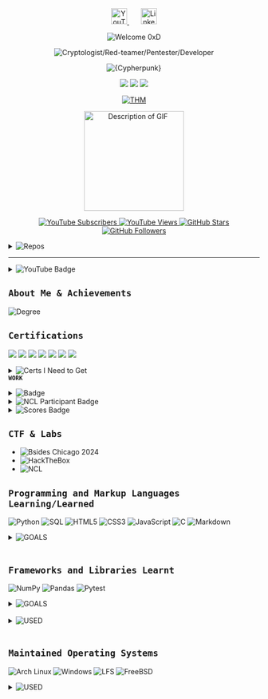 <!-- Social Links -->
<p align="center" style="margin-top: 0;">
  <a href="https://www.youtube.com/@kad3n470" title="YouTube" target="_blank" rel="noopener noreferrer">
    <img width="32" alt="YouTube" src="https://i.imgur.com/qiXu7b2.png" />
  </a>
  &nbsp;&nbsp;&nbsp;&nbsp;&nbsp;
  <a href="https://www.linkedin.com/in/kaden-oberfeld/" title="LinkedIn" target="_blank" rel="noopener noreferrer">
    <img width="32" alt="LinkedIn" src="https://i.imgur.com/yRpa1dQ.png" />
  </a>
</p>

<!-- Typing SVG Headings -->
<p align="center">
  <img src="https://readme-typing-svg.demolab.com/?lines=Welcome%200xD&font=Fira%20Code&center=true&width=400&height=45&color=E040FB&pause=0&speed=30&size=28&vCenter=true" alt="Welcome 0xD"/>
</p>
<p align="center">
  <img src="https://readme-typing-svg.demolab.com/?lines=(Cryptologist%2FRed-teamer%2FPentester%2FDeveloper)&font=Fira%20Code&center=true&width=600&height=45&color=6A0DAD&pause=0&speed=50&size=22&vCenter=true" alt="Cryptologist/Red-teamer/Pentester/Developer"/>
</p>
<p align="center">
  <img src="https://readme-typing-svg.demolab.com/?lines={Cypherpunk}&font=Fira%20Code&center=true&width=600&height=45&color=4CAF50&pause=3000&speed=70&size=22&vCenter=true" alt="{Cypherpunk}"/>
</p>

<!-- GitHub Stats -->
<p align="center">
  <img src="https://github-readme-stats.vercel.app/api?username=Kad3n13&show_icons=true&theme=radical&bg_color=1F222E&title_color=7B1FA2&icon_color=4CAF50&hide_border=true"/>
  <img src="https://github-readme-stats.vercel.app/api/top-langs/?username=Kad3n13&layout=compact&theme=radical&bg_color=1F222E&title_color=6A0DAD&hide_border=true&langs_count=8"/>
  <img src="https://github-readme-streak-stats.herokuapp.com/?user=Kad3n13&theme=radical&background=1F222E&ring=6A0DAD&fire=4CAF50&currStreakNum=388E3C&sideNums=4CAF50&currStreakLabel=7B1FA2&sideLabels=6A0DAD&dates=2E7D32&hide_border=true"/>
</p>

<!-- TryHackMe Badge -->
<p align="center">
  <a href="https://tryhackme.com/p/Kad3n13">
    <img src="https://github.com/user-attachments/assets/25a106a1-1d33-487c-b37d-9b176519b4c1" alt="THM" />
  </a>
</p>


<div style="text-align:center;">
  <img 
    src="https://github.com/user-attachments/assets/5a9f2dbd-8ed3-458e-9d17-b2fed69d995f" 
    alt="Description of GIF" 
    style="max-width:100%; width: 200px; height: auto;"
  />
</div>

<!-- Social Badges -->
<p align="center">
  <a href="https://www.youtube.com/channel/UCxjgfIsIVTuHPeKE96vdKYg?sub_confirmation=1">
    <img alt="YouTube Subscribers" src="https://img.shields.io/youtube/channel/subscribers/UCxjgfIsIVTuHPeKE96vdKYg?style=for-the-badge&color=6A0DAD&labelColor=4CAF50" />
  </a>
  <a href="https://www.youtube.com/channel/UCxjgfIsIVTuHPeKE96vdKYg">
    <img alt="YouTube Views" src="https://img.shields.io/youtube/channel/views/UCxjgfIsIVTuHPeKE96vdKYg?style=for-the-badge&color=7B1FA2&labelColor=388E3C" />
  </a>
  <a href="https://github.com/Kad3n13?tab=repositories&sort=stargazers">
    <img alt="GitHub Stars" src="https://custom-icon-badges.demolab.com/github/stars/Kad3n13?color=4CAF50&style=for-the-badge&labelColor=6A0DAD&logo=star" />
  </a>
  <a href="https://github.com/Kad3n13?tab=followers">
    <img alt="GitHub Followers" src="https://custom-icon-badges.demolab.com/github/followers/Kad3n13?color=2E7D32&labelColor=4A148C&style=for-the-badge&logo=person-add&label=Follow&logoColor=white" />
  </a>
</p>
<!-- Top Open Source Projects -->
<details>
  <summary>
    <img
      alt="Repos"
      src="https://img.shields.io/badge/Repos-6A0DAD?style=for-the-badge&logo=github&logoColor=white"
      style="cursor: pointer;"
    />
  </summary>

  <p align="left" style="margin-top: 10px;">
    <a href="https://github.com/Kad3n13/AES-256-CBC-EU">
      <img width="278" src="https://denvercoder1-github-readme-stats.vercel.app/api/pin/?username=Kad3n13&repo=AES-256-CBC-EU&theme=radical&bg_color=1F222E&title_color=6A0DAD&hide_border=true&icon_color=4CAF50&show_icons=false" alt="AES-256-CBC-EU">
    </a>
    <a href="https://github.com/Kad3n13/reg-form">
      <img width="278" src="https://denvercoder1-github-readme-stats.vercel.app/api/pin/?username=Kad3n13&repo=reg-form&theme=radical&bg_color=1F222E&title_color=7B1FA2&hide_border=true&icon_color=388E3C&show_icons=false" alt="reg-form">
    </a>
    <a href="https://github.com/Kad3n13/Login-Page">
      <img width="278" src="https://denvercoder1-github-readme-stats.vercel.app/api/pin/?username=Kad3n13&repo=Login-Page&theme=radical&bg_color=1F222E&title_color=4A148C&hide_border=true&icon_color=4CAF50&show_icons=false" alt="Login-Page">
    </a>
    <a href="https://github.com/Kad3n13/VigenereCipherApp">
      <img width="278" src="https://denvercoder1-github-readme-stats.vercel.app/api/pin/?username=Kad3n13&repo=VigenereCipherApp&theme=radical&bg_color=1F222E&title_color=6A0DAD&hide_border=true&icon_color=2E7D32&show_icons=false" alt="VigenereCipherApp">
    </a>
    <a href="https://github.com/Kad3n13/Data-Project-2-">
      <img width="278" src="https://denvercoder1-github-readme-stats.vercel.app/api/pin/?username=Kad3n13&repo=Data-Project-2-&theme=radical&bg_color=1F222E&title_color=7B1FA2&hide_border=true&icon_color=4CAF50&show_icons=false" alt="Data-Project-2-">
    </a>
    <a href="https://github.com/Kad3n13/Missed_Apts">
      <img width="278" src="https://denvercoder1-github-readme-stats.vercel.app/api/pin/?username=Kad3n13&repo=Missed_Apts&theme=radical&bg_color=1F222E&title_color=4A148C&hide_border=true&icon_color=388E3C&show_icons=false" alt="Missed_Apts">
    </a>
  </p>

  <p>
    <a href="https://github.com/Kad3n13?tab=repositories&sort=stargazers" target="_blank" rel="noopener noreferrer">
      <img alt="All Repositories" title="All Repositories" src="https://custom-icon-badges.demolab.com/badge/-Click%20Here%20For%20All%20My%20Repos-1F222E?style=for-the-badge&logoColor=white&logo=repo" />
    </a>
  </p>
</details>

---

<details>
  <summary>
    <img
      src="https://img.shields.io/badge/YouTube-4CAF50?style=for-the-badge&logo=youtube&logoColor=white"
      alt="YouTube Badge"
      style="cursor: pointer;"
    />
  </summary>

  <p>
    <a href="https://www.youtube.com/watch?v=VNWjaV3UcIY" target="_blank" rel="noopener noreferrer">
      <img src="https://ytcards.demolab.com/?id=VNWjaV3UcIY&title=YouTube+Video+1&lang=en&background_color=%230d1117&title_color=%236A0DAD&stats_color=%234CAF50&max_title_lines=2&width=250&border_radius=5" alt="YouTube Video 1" />
    </a>
    <a href="https://www.youtube.com/watch?v=99-O8V6VAQU" target="_blank" rel="noopener noreferrer">
      <img src="https://ytcards.demolab.com/?id=99-O8V6VAQU&title=YouTube+Video+2&lang=en&background_color=%230d1117&title_color=%237B1FA2&stats_color=%23388E3C&max_title_lines=2&width=250&border_radius=5" alt="YouTube Video 2" />
    </a>
    <a href="https://www.youtube.com/watch?v=mS7Pr1HTc4g" target="_blank" rel="noopener noreferrer">
      <img src="https://ytcards.demolab.com/?id=mS7Pr1HTc4g&title=YouTube+Video+3&lang=en&background_color=%230d1117&title_color=%234A148C&stats_color=%234CAF50&max_title_lines=2&width=250&border_radius=5" alt="YouTube Video 3" />
    </a>
    <a href="https://www.youtube.com/watch?v=hEkhiMAWpxs" target="_blank" rel="noopener noreferrer">
      <img src="https://ytcards.demolab.com/?id=hEkhiMAWpxs&title=YouTube+Video+4&lang=en&background_color=%230d1117&title_color=%236A0DAD&stats_color=%232E7D32&max_title_lines=2&width=250&border_radius=5" alt="YouTube Video 4" />
    </a>
    <a href="https://www.youtube.com/watch?v=u7dgOaYNdy8" target="_blank" rel="noopener noreferrer">
      <img src="https://ytcards.demolab.com/?id=u7dgOaYNdy8&title=YouTube+Video+5&lang=en&background_color=%230d1117&title_color=%237B1FA2&stats_color=%234CAF50&max_title_lines=2&width=250&border_radius=5" alt="YouTube Video 5" />
    </a>
    <a href="https://www.youtube.com/watch?v=nvPbnY49NvI" target="_blank" rel="noopener noreferrer">
      <img src="https://ytcards.demolab.com/?id=nvPbnY49NvI&title=YouTube+Video+6&lang=en&background_color=%230d1117&title_color=%234A148C&stats_color=%23388E3C&max_title_lines=2&width=250&border_radius=5" alt="YouTube Video 6" />
    </a>
  </p>

  <p>
    <a href="https://www.youtube.com/@kad3n470?sub_confirmation=1" target="_blank" rel="noopener noreferrer">
      <img src="https://custom-icon-badges.demolab.com/badge/-Subscribe-6A0DAD?style=for-the-badge&logo=video&logoColor=white" alt="Subscribe Button" />
    </a>
  </p>
</details>


**`About Me & Achievements`**
<br>
---
<p> <img alt="Degree" src="https://img.shields.io/badge/Bachelor's%20in%20Cybersecurity-Expected%202028-4caf50?style=flat-square"/></p>

**`Certifications`**
<br>
---
<p>
  <img src="https://img.shields.io/badge/Google_Cybersecurity-Completed-6a0dad?style=flat-square"/>
  <img src="https://img.shields.io/badge/Google_IT_Support-Completed-6a0dad?style=flat-square"/>
  <img src="https://img.shields.io/badge/THM_SOC_L1-Completed-6a0dad?style=flat-square"/>
  <img src="https://img.shields.io/badge/THMCyber_Defense-Completed-6a0dad?style=flat-square"/>
<img src="https://img.shields.io/badge/THMWeb_Fundamentals-Completed-6a0dad?style=flat-square"/>

  <img src="https://img.shields.io/badge/TryHackMe_Red_Teaming-Completed-6a0dad?style=flat-square"/>
  <img src="https://img.shields.io/badge/Jr_Penetration_Tester-Completed-6a0dad?style=flat-square"/>

</p>
<details>
  <summary>
    <img src="https://img.shields.io/badge/Certs_I_Need_to_Get-Click_to_View-28a745?style=flat-square" alt="Certs I Need to Get" />
  </summary>
<img src="https://img.shields.io/badge/ITIL_Foundation-Pending-d73a49?style=flat-square" alt="ITIL Foundation" />
<img src="https://img.shields.io/badge/CompTIA_A%2B-Pending-d73a49?style=flat-square" alt="CompTIA A+" />
<img src="https://img.shields.io/badge/CompTIA_Data%2B-Pending-d73a49?style=flat-square" alt="CompTIA Data+" />
<img src="https://img.shields.io/badge/CompTIA_Network%2B-Pending-d73a49?style=flat-square" alt="CompTIA Network+" />
<img src="https://img.shields.io/badge/CompTIA_Security%2B-Pending-d73a49?style=flat-square" alt="CompTIA Security+" />
<img src="https://img.shields.io/badge/CompTIA_Project%2B-Pending-d73a49?style=flat-square" alt="CompTIA Project+" />
<img src="https://img.shields.io/badge/CompTIA_CySA%2B-Pending-d73a49?style=flat-square" alt="CompTIA CySA+" />
<img src="https://img.shields.io/badge/CompTIA_PenTest%2B-Pending-d73a49?style=flat-square" alt="CompTIA PenTest+" />
<img src="https://img.shields.io/badge/Network_Vuln_Assessment_Pro-Pending-d73a49?style=flat-square" alt="Network Vulnerability Assessment Pro" />
<img src="https://img.shields.io/badge/Network_Security_Pro-Pending-d73a49?style=flat-square" alt="Network Security Professional" />
<img src="https://img.shields.io/badge/Security_Analytics_Pro-Pending-d73a49?style=flat-square" alt="Security Analytics Professional" />
<img src="https://img.shields.io/badge/IT_Operations_Specialist-Pending-d73a49?style=flat-square" alt="IT Operations Specialist" />
<img src="https://img.shields.io/badge/Secure_Infrastructure_Specialist-Pending-d73a49?style=flat-square" alt="Secure Infrastructure Specialist" />
<img src="https://img.shields.io/badge/Linux_Essentials-Pending-d73a49?style=flat-square" alt="Linux Essentials" />
<img src="https://img.shields.io/badge/CCSP-Pending-d73a49?style=flat-square" alt="CCSP" />
<img src="https://img.shields.io/badge/SSCP-Pending-d73a49?style=flat-square" alt="SSCP" />



</details

**`WORK`**
<details>
  <summary>
    <img src="https://img.shields.io/badge/Goldman_Sachs_GRC_--_Concentrix_IT_Support-ff6f61?style=flat-square" alt="Badge" />
  </summary>
  
  <!-- Dropdown content goes here -->
  <ul>
    <li><strong>Concentrix (Fortune 500) – GRC Advisor II / IT Support</strong></li>
    <li>Secured over <strong>$700,000</strong> in customer assets following all protocols</li>
    <li>Used <strong>quantitative analysis</strong> to detect financial threats and patterns</li>
    <li>Worked with fraud, IT, and security teams to mitigate risk</li>
    <li>Protected sensitive data (PII, SII, GS Bank Info) while enhancing services</li>
    <li>Completed 68+ C# courses on attack defense and memory safety</li>
  </ul>
</details>

  </summary>
<details>
  <summary>
    <img src="https://img.shields.io/badge/NCL-Participant-ff6f61?style=flat-square" alt="NCL Participant Badge" />
  </summary>

  <p>I recently competed in the Experienced Students bracket of a cybersecurity competition, ranking <strong>91st out of 534 teams</strong> (top 17%), earning a <strong>Diamond rank</strong>. My team also placed <strong>Top 5 in the coached game</strong>, demonstrating strong collaboration and strategic execution.</p>

  <h3>Key Technical Achievements:</h3>
  <ul>
    <li><strong>Cryptography:</strong> Solved complex challenges using advanced password cracking and reverse engineering, showcasing expertise in encryption and decryption.</li>
    <li><strong>OSINT:</strong> Effectively gathered and analyzed public intelligence to identify critical vulnerabilities.</li>
    <li><strong>Network Traffic Analysis:</strong> Detected anomalies and potential threats through detailed monitoring and analysis.</li>
    <li><strong>Log Analysis:</strong> Ranked among top performers by extracting actionable insights from system logs for incident response.</li>
    <li><strong>Scanning & Reconnaissance:</strong> Conducted comprehensive vulnerability mapping to support exploitation strategies.</li>
    <li><strong>Digital Forensics:</strong> Recovered and analyzed digital evidence to reconstruct security incidents.</li>
    <li><strong>Web Application Exploitation:</strong> Identified and leveraged vulnerabilities to extract sensitive data.</li>
    <li><strong>Penetration Testing:</strong> Executed enumeration and exploitation techniques for privilege escalation and system compromise.</li>
  </ul>
</details>

<details>
  <summary>
    <img src="https://img.shields.io/badge/Scores-View-28a745?style=flat-square" alt="Scores Badge" />
  </summary>

  <div style="display: flex; gap: 8px; flex-wrap: nowrap;">
    <img src="https://github.com/user-attachments/assets/25fb0a50-5f20-482f-97e3-c4ca22c69fcd" alt="Score 1" style="width: 162px; height: auto;" />
    <img src="https://github.com/user-attachments/assets/d1e05933-3c74-4bec-8f33-44ca67939eb2" alt="Score 2" style="width: 162px; height: auto;" />
  </div>

</details>






**`CTF & Labs`**
<br>
---
- ![Bsides Chicago 2024](https://img.shields.io/badge/Bsides_Chicago%20-4caf50?style=for-the-badge)
- ![HackTheBox](https://img.shields.io/badge/HackTheBox-Top%201%25-6a0dad?style=for-the-badge)
- ![NCL](https://img.shields.io/badge/NCL-91st%20team%2C%201327th%20solo-388e3c?style=for-the-badge)


**`Programming and Markup Languages Learning/Learned`**
<br>
---
![Python](https://img.shields.io/badge/Python-3776AB?style=for-the-badge&logo=python&logoColor=white)
![SQL](https://img.shields.io/badge/SQL-4479A1?style=for-the-badge&logo=sqlite&logoColor=white)
![HTML5](https://img.shields.io/badge/HTML5-E34F26?style=for-the-badge&logo=html5&logoColor=white)
![CSS3](https://img.shields.io/badge/CSS3-1572B6?style=for-the-badge&logo=css3&logoColor=white)
![JavaScript](https://img.shields.io/badge/JavaScript-F7DF1E?style=for-the-badge&logo=javascript&logoColor=black)
![C](https://img.shields.io/badge/C-00599C?style=for-the-badge&logo=c&logoColor=white)
![Markdown](https://img.shields.io/badge/Markdown-000000?style=for-the-badge&logo=markdown&logoColor=white)


<details>
  <summary>
    <img src="https://img.shields.io/badge/GOALS-green" alt="GOALS" />
  </summary>
  
**`Immediate Objective's/Programming langauges`**
<br>
---
![Assembly](https://img.shields.io/badge/Assembly-grey?style=for-the-badge&logo=assembly&logoColor=white)
![C++](https://img.shields.io/badge/C++-00599C?style=for-the-badge&logo=c%2B%2B&logoColor=white)
![Rust](https://img.shields.io/badge/Rust-orange?style=for-the-badge&logo=rust&logoColor=white)
![Bash](https://img.shields.io/badge/Bash-black?style=for-the-badge&logo=gnu-bash&logoColor=white)
![C#](https://img.shields.io/badge/C%23-239120?style=for-the-badge&logo=c-sharp&logoColor=white)
![Java](https://img.shields.io/badge/Java-007396?style=for-the-badge&logo=java&logoColor=white)
![PHP](https://img.shields.io/badge/PHP-777BB4?style=for-the-badge&logo=php&logoColor=white)
</details>


<br />

**`Frameworks and Libraries Learnt`**
<br>
---
![NumPy](https://img.shields.io/badge/NumPy-013243?style=for-the-badge&logo=numpy&logoColor=white)
![Pandas](https://img.shields.io/badge/Pandas-150458?style=for-the-badge)
![Pytest](https://img.shields.io/badge/Pytest-FF6600?style=for-the-badge)

<details>
  <summary>
    <img src="https://img.shields.io/badge/GOALS-green" alt="GOALS" />
  </summary>

**`CSS Frameworks and Libraries To Learn`**
<br>
---
![Bootstrap](https://img.shields.io/badge/Bootstrap-7952B3?style=for-the-badge&logo=bootstrap&logoColor=white)
![Tailwind CSS](https://img.shields.io/badge/Tailwind_CSS-06B6D4?style=for-the-badge&logo=tailwind-css&logoColor=white)
![Bulma](https://img.shields.io/badge/Bulma-00D1B2?style=for-the-badge&logo=bulma&logoColor=white)
![Foundation](https://img.shields.io/badge/Foundation-2F353A?style=for-the-badge&logo=foundation&logoColor=white)
![Material UI](https://img.shields.io/badge/Material_UI-0081CB?style=for-the-badge&logo=mui&logoColor=white)
![Semantic UI](https://img.shields.io/badge/Semantic_UI-3B97D3?style=for-the-badge&logo=semantic-ui&logoColor=white)
![Sass](https://img.shields.io/badge/Sass-CC6699?style=for-the-badge&logo=sass&logoColor=white)
![Less](https://img.shields.io/badge/Less-1D365D?style=for-the-badge&logo=less&logoColor=white)
![PostCSS](https://img.shields.io/badge/PostCSS-DD3A0A?style=for-the-badge&logo=postcss&logoColor=white)

---

**`JSS Frameworks and Libraries to Learn`**
<br>
---
![React](https://img.shields.io/badge/React-61DAFB?style=for-the-badge&logo=react&logoColor=black)
![Vue.js](https://img.shields.io/badge/Vue.js-4FC08D?style=for-the-badge&logo=vue.js&logoColor=white)
![Angular](https://img.shields.io/badge/Angular-DD0031?style=for-the-badge&logo=angular&logoColor=white)
![Node.js](https://img.shields.io/badge/Node.js-339933?style=for-the-badge&logo=node.js&logoColor=white)
![Express.js](https://img.shields.io/badge/Express.js-000000?style=for-the-badge)
![Next.js](https://img.shields.io/badge/Next.js-000000?style=for-the-badge&logo=nextdotjs&logoColor=white)
![Svelte](https://img.shields.io/badge/Svelte-FF3E00?style=for-the-badge&logo=svelte&logoColor=white)
![Webpack](https://img.shields.io/badge/Webpack-8DD6F9?style=for-the-badge&logo=webpack&logoColor=black)
![Babel](https://img.shields.io/badge/Babel-F9DC3E?style=for-the-badge&logo=babel&logoColor=black)
![JQuery](https://img.shields.io/badge/jQuery-0769AD?style=for-the-badge&logo=jquery&logoColor=white)

---

**`C Frameworks and Libraries to Learn`**
<br>
---
![GTK](https://img.shields.io/badge/GTK-476D8C?style=for-the-badge&logo=gnome&logoColor=white)
![Qt](https://img.shields.io/badge/Qt-41CD52?style=for-the-badge&logo=qt&logoColor=white)
![libcurl](https://img.shields.io/badge/libcurl-035E9A?style=for-the-badge&logo=curl&logoColor=white)
![Glib](https://img.shields.io/badge/Glib-519ABA?style=for-the-badge&logo=gnome&logoColor=white)

---

**`C++ Frameworks and Libraries to Learn`**
<br>
---

![Qt](https://img.shields.io/badge/Qt-41CD52?style=for-the-badge&logo=qt&logoColor=white)
![Boost](https://img.shields.io/badge/Boost-00599C?style=for-the-badge&logo=boost&logoColor=white)
![Unreal Engine](https://img.shields.io/badge/Unreal_Engine-0E1128?style=for-the-badge&logo=unrealengine&logoColor=white)
![Cinder](https://img.shields.io/badge/Cinder-ED5E3F?style=for-the-badge&logo=cinder&logoColor=white)
![POCO](https://img.shields.io/badge/POCO-1E90FF?style=for-the-badge&logo=pocoproject&logoColor=white)

---

**`C# Frameworks and Libraries to Learn`**
<br>
---
![.NET](https://img.shields.io/badge/.NET-512BD4?style=for-the-badge&logo=dotnet&logoColor=white)
![ASP.NET](https://img.shields.io/badge/ASP.NET-512BD4?style=for-the-badge&logo=aspdotnet&logoColor=white)
![Unity](https://img.shields.io/badge/Unity-000000?style=for-the-badge&logo=unity&logoColor=white)
![Xamarin](https://img.shields.io/badge/Xamarin-3498DB?style=for-the-badge&logo=xamarin&logoColor=white)
![Blazor](https://img.shields.io/badge/Blazor-512BD4?style=for-the-badge&logo=dotnet&logoColor=white)

---

**`Rust Frameworks and Libraries to Learn`**
<br>
---
![Rocket](https://img.shields.io/badge/Rocket-4E7AC7?style=for-the-badge&logo=rocket&logoColor=white)
![Actix](https://img.shields.io/badge/Actix-000000?style=for-the-badge&logo=actix&logoColor=white)
![Tokio](https://img.shields.io/badge/Tokio-0E1216?style=for-the-badge&logo=tokio&logoColor=white)
![Diesel](https://img.shields.io/badge/Diesel-000000?style=for-the-badge&logo=rust&logoColor=white)
![Serde](https://img.shields.io/badge/Serde-000000?style=for-the-badge&logo=rust&logoColor=white)

---

**`Python Frameworks and Libraries to Learn`**
<br>
---
![Django](https://img.shields.io/badge/Django-092E20?style=for-the-badge&logo=django&logoColor=white)
![Flask](https://img.shields.io/badge/Flask-000000?style=for-the-badge&logo=flask&logoColor=white)
![FastAPI](https://img.shields.io/badge/FastAPI-009688?style=for-the-badge&logo=fastapi&logoColor=white)
![Pyramid](https://img.shields.io/badge/Pyramid-000000?style=for-the-badge)
![PyTorch](https://img.shields.io/badge/PyTorch-EE4C2C?style=for-the-badge&logo=pytorch&logoColor=white)
![TensorFlow](https://img.shields.io/badge/TensorFlow-FF6F00?style=for-the-badge&logo=tensorflow&logoColor=white)

---

**`Java Frameworks and Libraries to Learn`**
<br>
---
![Spring Boot](https://img.shields.io/badge/Spring_Boot-6DB33F?style=for-the-badge&logo=spring&logoColor=white)
![Hibernate](https://img.shields.io/badge/Hibernate-59666C?style=for-the-badge&logo=hibernate&logoColor=white)
![JSF](https://img.shields.io/badge/JSF-009999?style=for-the-badge)
![Struts](https://img.shields.io/badge/Struts-007396?style=for-the-badge)
![Vaadin](https://img.shields.io/badge/Vaadin-0B6DC1?style=for-the-badge&logo=vaadin&logoColor=white)

---

**`Ruby Frameworks and Libraries to Learn`**
<br>
---
![Ruby on Rails](https://img.shields.io/badge/Ruby_on_Rails-CC0000?style=for-the-badge&logo=rubyonrails&logoColor=white)
![Sinatra](https://img.shields.io/badge/Sinatra-000000?style=for-the-badge)
![Hanami](https://img.shields.io/badge/Hanami-79B7E0?style=for-the-badge)
![Padrino](https://img.shields.io/badge/Padrino-8B0000?style=for-the-badge)
![RSpec](https://img.shields.io/badge/RSpec-CC0000?style=for-the-badge&logo=ruby&logoColor=white)

---

**`PHP Frameworks and Libraries to Learn`**
<br>
---
![Laravel](https://img.shields.io/badge/Laravel-F95347?style=for-the-badge&logo=laravel&logoColor=white)
![Symfony](https://img.shields.io/badge/Symfony-000000?style=for-the-badge&logo=symfony&logoColor=white)
![CodeIgniter](https://img.shields.io/badge/CodeIgniter-EF4223?style=for-the-badge&logo=codeigniter&logoColor=white)
![CakePHP](https://img.shields.io/badge/CakePHP-702963?style=for-the-badge&logo=cakephp&logoColor=white)
![Phalcon](https://img.shields.io/badge/Phalcon-1F334A?style=for-the-badge&logo=phalcon&logoColor=white)

</details>

</details>


</details>


<br />
<details>
  <summary>
    <img src="https://img.shields.io/badge/DB%20-003366?style=flat" alt="USED" />

  </summary>
  
**`Databases and Cloud Hosting`**
<br>
---
![GitHub Pages](https://img.shields.io/badge/GitHub_Pages-181717?style=for-the-badge&logo=github&logoColor=white)
![MongoDB](https://img.shields.io/badge/MongoDB-47A248?style=for-the-badge&logo=mongodb&logoColor=white)
![MySQL](https://img.shields.io/badge/MySQL-4479A1?style=for-the-badge&logo=mysql&logoColor=white)
![Notion](https://img.shields.io/badge/Notion-000000?style=for-the-badge)
![PostgreSQL](https://img.shields.io/badge/PostgreSQL-336791?style=for-the-badge&logo=postgresql&logoColor=white)
![SQLite](https://img.shields.io/badge/SQLite-003B57?style=for-the-badge&logo=sqlite&logoColor=white)
</details>
<br />

**`Maintained Operating Systems`**
<br>
---
![Arch Linux](https://img.shields.io/badge/Arch_Linux-1793D1?style=for-the-badge&logo=arch-linux&logoColor=white)
![Windows](https://img.shields.io/badge/Windows-10/11-0078D6?style=for-the-badge&logo=windows&logoColor=white)
![LFS](https://img.shields.io/badge/Linux%20From%20Scratch-002D72?style=for-the-badge&logo=linux&logoColor=white)
![FreeBSD](https://img.shields.io/badge/FreeBSD-AB2B28?style=for-the-badge&logo=freebsd&logoColor=white)
<br />
<details>
  <summary>
    <img src="https://img.shields.io/badge/USED-800080?style=flat" alt="USED" />

  </summary>
  
**`Used Operating Systems`**
<br>
--
![Kali Linux](https://img.shields.io/badge/Kali%20Linux-557C94?style=for-the-badge&logo=kalilinux&logoColor=white)
![WSL](https://img.shields.io/badge/WSL-%F0%9F%90%A7%20%2B%20%F0%9F%AA%9F-blue?style=for-the-badge)
![Athena OS](https://img.shields.io/badge/Athena%20OS-4B0082?style=for-the-badge&logo=linux&logoColor=white)
![Gentoo](https://img.shields.io/badge/Gentoo-54487A?style=for-the-badge&logo=gentoo&logoColor=white)
![Arch Linux](https://img.shields.io/badge/Arch_Linux-1793D1?style=for-the-badge&logo=arch-linux&logoColor=white)
![Windows11/10](https://img.shields.io/badge/Windows-10/11-0078D6?style=for-the-badge&logo=windows&logoColor=white)
![LFS](https://img.shields.io/badge/Linux%20From%20Scratch-002D72?style=for-the-badge&logo=linux&logoColor=white)
![FreeBSD](https://img.shields.io/badge/FreeBSD-AB2B28?style=for-the-badge&logo=freebsd&logoColor=white)
![Ubuntu](https://img.shields.io/badge/Ubuntu-E95420?style=for-the-badge&logo=ubuntu&logoColor=white)
![Debian](https://img.shields.io/badge/Debian-A81D33?style=for-the-badge&logo=debian&logoColor=white)
</details>
